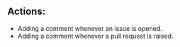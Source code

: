 ## Actions:
- Adding a comment whenever an issue is opened.
- Adding a comment whenever a pull request is raised.